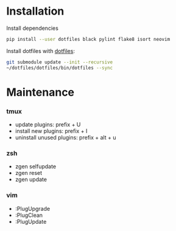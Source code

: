 # Installation

Install dependencies
```bash
pip install --user dotfiles black pylint flake8 isort neovim
```

Install dotfiles with [dotfiles](https://github.com/jbernard/dotfiles):
```bash
git submodule update --init --recursive
~/dotfiles/dotfiles/bin/dotfiles --sync
```

# Maintenance

### tmux
* update plugins: prefix + U
* install new plugins: prefix + I
* uninstall unused plugins: prefix + alt + u

### zsh
* zgen selfupdate
* zgen reset
* zgen update

### vim
* :PlugUpgrade
* :PlugClean
* :PlugUpdate
